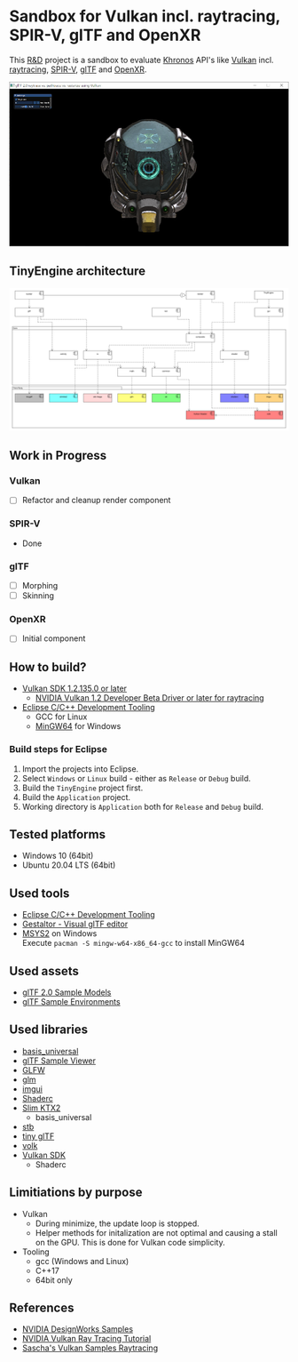 # Sandbox for Vulkan incl. raytracing, SPIR-V, glTF and OpenXR

This [R&D](https://en.wikipedia.org/wiki/Research_and_development) project is a sandbox to evaluate [Khronos](https://www.khronos.org/) API's like [Vulkan](https://www.khronos.org/vulkan/) incl. [raytracing](https://www.khronos.org/blog/ray-tracing-in-vulkan), [SPIR-V](https://www.khronos.org/spir/), [glTF](https://www.khronos.org/gltf/) and [OpenXR](https://www.khronos.org/openxr/).

![Screenshot DamagedHelmet](screenshot.jpg)

## TinyEngine architecture

![Components](Architecture/components.png)

## Work in Progress

### Vulkan  
- [ ] Refactor and cleanup render component

### SPIR-V
- Done

### glTF  
- [ ] Morphing
- [ ] Skinning

### OpenXR  
- [ ] Initial component

## How to build?
- [Vulkan SDK 1.2.135.0 or later](https://vulkan.lunarg.com/sdk/home)
  - [NVIDIA Vulkan 1.2 Developer Beta Driver or later for raytracing](https://developer.nvidia.com/vulkan-driver)
- [Eclipse C/C++ Development Tooling](https://projects.eclipse.org/projects/tools.cdt)
   - GCC for Linux
   - [MinGW64](https://www.msys2.org/) for Windows 

### Build steps for Eclipse

1. Import the projects into Eclipse.
2. Select `Windows` or `Linux` build - either as `Release` or `Debug` build.
3. Build the `TinyEngine` project first.
4. Build the `Application` project.
5. Working directory is `Application` both for `Release` and `Debug` build.

## Tested platforms
- Windows 10 (64bit)
- Ubuntu 20.04 LTS (64bit)

## Used tools
- [Eclipse C/C++ Development Tooling](https://projects.eclipse.org/projects/tools.cdt)
- [Gestaltor - Visual glTF editor](https://gestaltor.io/)
- [MSYS2](https://www.msys2.org/) on Windows  
  Execute `pacman -S mingw-w64-x86_64-gcc` to install MinGW64

## Used assets
- [glTF 2.0 Sample Models](https://github.com/KhronosGroup/glTF-Sample-Models/tree/master/2.0)
- [glTF Sample Environments](https://github.com/ux3d/glTF-Sample-Environments)

## Used libraries
- [basis_universal](https://github.com/BinomialLLC/basis_universal)
- [glTF Sample Viewer](https://github.com/KhronosGroup/glTF-Sample-Viewer)
- [GLFW](https://github.com/glfw/glfw)
- [glm](https://github.com/g-truc/glm)
- [imgui](https://github.com/ocornut/imgui)
- [Shaderc](https://github.com/google/shaderc)  
- [Slim KTX2](https://github.com/ux3d/slimktx2)
   - basis_universal
- [stb](https://github.com/nothings/stb)    
- [tiny glTF](https://github.com/syoyo/tinygltf)  
- [volk](https://github.com/zeux/volk)  
- [Vulkan SDK](https://vulkan.lunarg.com/)
   - Shaderc

## Limitiations by purpose
- Vulkan  
  - During minimize, the update loop is stopped.
  - Helper methods for initalization are not optimal and causing a stall on the GPU. This is done for Vulkan code simplicity.
- Tooling
  - gcc (Windows and Linux)
  - C++17
  - 64bit only

## References
- [NVIDIA DesignWorks Samples](https://github.com/nvpro-samples/)
- [NVIDIA Vulkan Ray Tracing Tutorial](https://nvpro-samples.github.io/vk_raytracing_tutorial_KHR/)
- [Sascha's Vulkan Samples Raytracing](https://github.com/SaschaWillems/Vulkan-Samples/tree/VK_KHR_ray_tracing)
